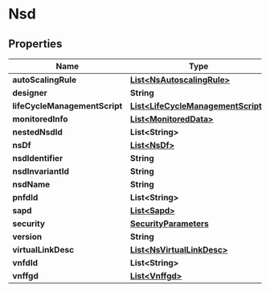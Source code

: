 
# Nsd

## Properties
Name | Type | Description | Notes
------------ | ------------- | ------------- | -------------
**autoScalingRule** | [**List&lt;NsAutoscalingRule&gt;**](NsAutoscalingRule.md) |  |  [optional]
**designer** | **String** |  |  [optional]
**lifeCycleManagementScript** | [**List&lt;LifeCycleManagementScript&gt;**](LifeCycleManagementScript.md) |  |  [optional]
**monitoredInfo** | [**List&lt;MonitoredData&gt;**](MonitoredData.md) |  |  [optional]
**nestedNsdId** | **List&lt;String&gt;** |  |  [optional]
**nsDf** | [**List&lt;NsDf&gt;**](NsDf.md) |  |  [optional]
**nsdIdentifier** | **String** |  |  [optional]
**nsdInvariantId** | **String** |  |  [optional]
**nsdName** | **String** |  |  [optional]
**pnfdId** | **List&lt;String&gt;** |  |  [optional]
**sapd** | [**List&lt;Sapd&gt;**](Sapd.md) |  |  [optional]
**security** | [**SecurityParameters**](SecurityParameters.md) |  |  [optional]
**version** | **String** |  |  [optional]
**virtualLinkDesc** | [**List&lt;NsVirtualLinkDesc&gt;**](NsVirtualLinkDesc.md) |  |  [optional]
**vnfdId** | **List&lt;String&gt;** |  |  [optional]
**vnffgd** | [**List&lt;Vnffgd&gt;**](Vnffgd.md) |  |  [optional]



